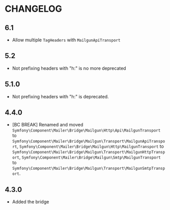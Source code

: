 CHANGELOG
=========

6.1
---

 * Allow multiple `TagHeaders` with `MailgunApiTransport`

5.2
---

 * Not prefixing headers with "h:" is no more deprecated

5.1.0
-----

 * Not prefixing headers with "h:" is deprecated.

4.4.0
-----

 * [BC BREAK] Renamed and moved `Symfony\Component\Mailer\Bridge\Mailgun\Http\Api\MailgunTransport`
   to `Symfony\Component\Mailer\Bridge\Mailgun\Transport\MailgunApiTransport`, `Symfony\Component\Mailer\Bridge\Mailgun\Http\MailgunTransport`
   to `Symfony\Component\Mailer\Bridge\Mailgun\Transport\MailgunHttpTransport`, `Symfony\Component\Mailer\Bridge\Mailgun\Smtp\MailgunTransport`
   to `Symfony\Component\Mailer\Bridge\Mailgun\Transport\MailgunSmtpTransport`.

4.3.0
-----

 * Added the bridge
